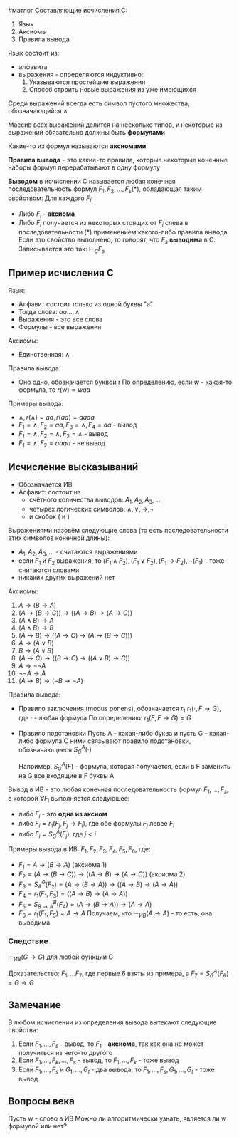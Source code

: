#матлог 
Составляющие исчисления C:
1) Язык
2) Аксиомы
3) Правила вывода

Язык состоит из:
- алфавита
- выражения - определяются индуктивно:
	1) Указываются простейшие выражения
	2) Способ строить новые выражения из уже имеющихся

Среди выражений всегда есть символ пустого множества, обозначающийся $\wedge$

Массив всех выражений делится на несколько типов, и некоторые из выражений обязательно должны быть **формулами**

Какие-то из формул называются **аксиомами**

**Правила вывода** - это какие-то правила, которые некоторые конечные наборы формул перерабатывают в одну формулу

**Выводом** в исчислении C называется любая конечная последовательность формул $F_1, F_2, \dots, F_s (*)$, обладающая таким свойством:
Для каждого $F_i$:
- Либо $F_i$ - **аксиома**
- Либо $F_i$ получается из некоторых стоящих от $F_i$ слева в последовательности $(*)$ применением какого-либо правила вывода
Если это свойство выполнено, то говорят, что $F_s$ **выводима** в С. Записывается это так: $\vdash_{C}F_s$

## Пример исчисления C
Язык:
- Алфавит состоит только из одной буквы "a"
- Тогда слова: $aa\dots, \wedge$
- Выражения - это все слова
- Формулы - все выражения

Аксиомы:
- Единственная: $\wedge$

Правила вывода:
- Оно одно, обозначается буквой r
	По определению, если $w$ - какая-то формула, то $r(w) = waa$

Примеры вывода:
- $\wedge, r(\wedge) = aa, r(aa) = aaaa$
- $F_1 = \wedge, F_2 = aa, F_3 = \wedge, F_4 = aa$ - вывод
- $F_1 = \wedge, F_2 = \wedge, F_3 = \wedge$ - вывод
- $F_1 = \wedge, F_2 = aaaa$ - не вывод

## Исчисление высказываний
- Обозначается ИВ
- Алфавит: состоит из 
	- счётного количества выводов: $A_1, A_2, A_3, \dots$
	- четырёх логических символов: $\wedge, \vee, \to, \neg$
	- и скобок ( и )

Выражениями назовём следующие слова (то есть последовательности этих символов конечной длины):
- $A_1, A_2, A_3, \dots$ - считаются выражениями
- если $F_1$ и $F_2$ выражения, то $(F_1 \wedge F_2), (F_1 \vee F_2), (F_1 \to F_2), \neg(F_1)$ - тоже считаются словами
- никаких других выражений нет

Аксиомы:
1) $A \to (B \to A)$
2) $(A \to (B \to C)) \to ((A \to B) \to (A \to C))$
3) $(A \wedge B) \to A$
4) $(A \wedge B) \to B$
5) $(A \to B) \to ((A \to C) \to (A \to (B \to C)))$
6) $A \to (A \vee B)$
7) $B \to (A \vee B)$
8) $(A \to C) \to ((B \to C) \to ((A \vee B) \to C))$
9) $A \to \neg \neg A$
10) $\neg \neg A \to A$
11) $(A \to B) \to (\neg B \to \neg A)$

Правила вывода:
- Правило заключения (modus ponens), обозначается $r_1$
	$r_1(\cdot, F \to G)$, где $\cdot$ - любая формула
	По определению: $r_1(F, F \to G) = G$
- Правило подстановки
	Пусть A - какая-либо буква и пусть G - какая-либо формула
	С ними связывают правило подстановки, обозначающееся $S_G^A(\cdot)$
	
	Например, $S_G^A(F)$ - формула, которая получается, если в F заменить на G все входящие в F буквы A

Вывод в ИВ - это любая конечная последовательность формул $F_1, \dots, F_s$, в которой $\forall F_i$ выполняется следующее:
- либо $F_i$ - это **одна из аксиом**
- либо $F_i = r_1(F_j, F_j \to F_i)$, где обе формулы $F_j$ левее $F_i$
- либо $F_i = S_G^A(F_j)$, где $j < i$

Примеры вывода в ИВ:
$F_1, F_2, F_3, F_4, F_5, F_6$, где:
- $F_1 = A \to (B \to A)$ (аксиома 1)
- $F_2 = (A \to (B \to C)) \to ((A \to B) \to (A \to C))$ (аксиома 2)
- $F_3 = S_A^G(F_2) = (A \to (B \to A)) \to ((A \to B) \to (A \to A))$
- $F_4 = r_1(F_1, F_3) = ((A \to B) \to (A \to A))$
- $F_5 = S_{B \to A}^B(F_4) = (A \to (B \to A)) \to (A \to A)$
- $F_6 = r_1(F_1, F_5) = A \to A$
Получаем, что $\vdash_{ИВ} (A \to A)$ - то есть, она выводима

### Следствие
$\vdash_{ИВ}(G \to G)$ для любой функции G

Доказательство:
$F_1, \dots F_7$, где первые 6 взяты из примера, а $F_7 = S_G^A(F_6) = G \to G$

## Замечание
В любом исчислении из определения вывода вытекают следующие свойства:
1) Если $F_1, \dots, F_s$ - вывод, то $F_1$ - **аксиома**, так как она не может получиться из чего-то другого
2) Если $F_1, \dots, F_k, \dots, F_s$ - вывод, то $F_1, \dots, F_k$ - тоже вывод
3) Если $F_1, \dots, F_s$ и $G_1, \dots, G_t$ - два вывода, то $F_1, \dots, F_s, G_1, \dots, G_t$ - тоже вывод

## Вопросы века
Пусть w - слово в ИВ
Можно ли алгоритмически узнать, является ли w формулой или нет?
